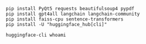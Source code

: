 ```
pip install PyQt5 requests beautifulsoup4 pypdf
pip install gpt4all langchain langchain-community
pip install faiss-cpu sentence-transformers
pip install -U "huggingface_hub[cli]"
```

`huggingface-cli whoami`

